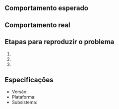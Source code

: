 ## Comportamento esperado


## Comportamento real


## Etapas para reproduzir o problema

   1.
   1.
   1.

## Especificações

   - Versão:
   - Plataforma:
   - Subsistema: 